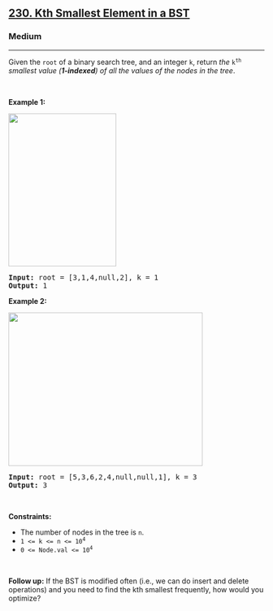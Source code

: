 <h2><a href="https://leetcode.com/problems/kth-smallest-element-in-a-bst/">230. Kth Smallest Element in a BST</a></h2><h3>Medium</h3><hr><div><p usedbyfluent="true">Given the <code>root</code> of a binary search tree, and an integer <code>k</code>, return <em usedbyfluent="true">the</em> <code>k<sup>th</sup></code> <em usedbyfluent="true">smallest value (<strong usedbyfluent="true">1-indexed</strong>) of all the values of the nodes in the tree</em>.</p>

<p usedbyfluent="true">&nbsp;</p>
<p><strong usedbyfluent="true">Example 1:</strong></p>
<img alt="" src="https://assets.leetcode.com/uploads/2021/01/28/kthtree1.jpg" style="width: 212px; height: 301px;">
<pre><strong>Input:</strong> root = [3,1,4,null,2], k = 1
<strong>Output:</strong> 1
</pre>

<p><strong usedbyfluent="true">Example 2:</strong></p>
<img alt="" src="https://assets.leetcode.com/uploads/2021/01/28/kthtree2.jpg" style="width: 382px; height: 302px;">
<pre><strong>Input:</strong> root = [5,3,6,2,4,null,null,1], k = 3
<strong>Output:</strong> 3
</pre>

<p>&nbsp;</p>
<p><strong>Constraints:</strong></p>

<ul>
	<li>The number of nodes in the tree is <code>n</code>.</li>
	<li><code>1 &lt;= k &lt;= n &lt;= 10<sup>4</sup></code></li>
	<li><code>0 &lt;= Node.val &lt;= 10<sup>4</sup></code></li>
</ul>

<p>&nbsp;</p>
<p><strong>Follow up:</strong> If the BST is modified often (i.e., we can do insert and delete operations) and you need to find the kth smallest frequently, how would you optimize?</p>
</div>